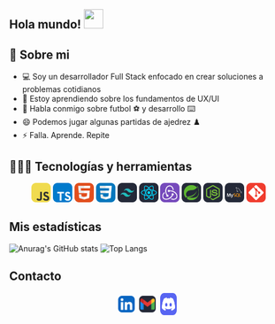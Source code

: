 ## Hola mundo! <img src="https://github.com/sciencepal/sciencepal/blob/master/assets/Hi.gif?raw=true" width=35px height=35px/>

## 📖 Sobre mi

- 💻 Soy un desarrollador Full Stack enfocado en crear soluciones a problemas cotidianos
- 🌱 Estoy aprendiendo sobre los fundamentos de UX/UI
- 💬 Habla conmigo sobre futbol ⚽ y desarrollo ⌨️
- 😄 Podemos jugar algunas partidas de ajedrez ♟️
- ⚡ Falla. Aprende. Repite

## 👨🏻‍💻 Tecnologías y herramientas

<p align="center">
<img src="https://raw.githubusercontent.com/tandpfun/skill-icons/65dea6c4eaca7da319e552c09f4cf5a9a8dab2c8/icons/JavaScript.svg" width=35>
<img src="https://raw.githubusercontent.com/tandpfun/skill-icons/65dea6c4eaca7da319e552c09f4cf5a9a8dab2c8/icons/TypeScript.svg" width=35>
<img src="https://raw.githubusercontent.com/tandpfun/skill-icons/65dea6c4eaca7da319e552c09f4cf5a9a8dab2c8/icons/HTML.svg" width=35>
<img src="https://raw.githubusercontent.com/tandpfun/skill-icons/65dea6c4eaca7da319e552c09f4cf5a9a8dab2c8/icons/CSS.svg" width=35>
<img src="https://raw.githubusercontent.com/tandpfun/skill-icons/65dea6c4eaca7da319e552c09f4cf5a9a8dab2c8/icons/TailwindCSS-Dark.svg" width=35>
<img src="https://raw.githubusercontent.com/tandpfun/skill-icons/65dea6c4eaca7da319e552c09f4cf5a9a8dab2c8/icons/React-Dark.svg" width=35>
<img src="https://raw.githubusercontent.com/tandpfun/skill-icons/65dea6c4eaca7da319e552c09f4cf5a9a8dab2c8/icons/Redux.svg" width=35>
<img src="https://raw.githubusercontent.com/tandpfun/skill-icons/65dea6c4eaca7da319e552c09f4cf5a9a8dab2c8/icons/Spring-Dark.svg" width=35>
<img src="https://raw.githubusercontent.com/tandpfun/skill-icons/65dea6c4eaca7da319e552c09f4cf5a9a8dab2c8/icons/NodeJS-Dark.svg" width=35>
<img src="https://raw.githubusercontent.com/tandpfun/skill-icons/65dea6c4eaca7da319e552c09f4cf5a9a8dab2c8/icons/MySQL-Dark.svg" width=35>
<img src="https://raw.githubusercontent.com/tandpfun/skill-icons/65dea6c4eaca7da319e552c09f4cf5a9a8dab2c8/icons/Git.svg" width=35>
</p>

## Mis estadísticas

![Anurag's GitHub stats](https://github-readme-stats.vercel.app/api?username=nicolasjitorres&hide=contribs,prs&show=prs_merged&theme=dark&show_icons=true&include_all_commits=true)
![Top Langs](https://github-readme-stats.vercel.app/api/top-langs/?username=nicolasjitorres&layout=compact&theme=dark)


## Contacto

<p align="center">
<a href="https://https://www.linkedin.com/in/nicolasjitorres/" target="blank"><img align="center" src="https://raw.githubusercontent.com/tandpfun/skill-icons/65dea6c4eaca7da319e552c09f4cf5a9a8dab2c8/icons/LinkedIn.svg" alt="nicolasjitorres" height="30" width="30" /></a>&nbsp;
<a href="mailto:nicoignacio123@gmail.com" target="blank"><img align="center" src="https://raw.githubusercontent.com/tandpfun/skill-icons/65dea6c4eaca7da319e552c09f4cf5a9a8dab2c8/icons/Gmail-Dark.svg" alt="nicoignacio123" height="30" width="30" /></a>&nbsp;
<a href="http://discord.com/users/nicotorres1123" target="blank"><img align="center" src="https://raw.githubusercontent.com/tandpfun/skill-icons/65dea6c4eaca7da319e552c09f4cf5a9a8dab2c8/icons/Discord.svg" alt="apoorv#4040" height="40" width="30" /></a>&nbsp;